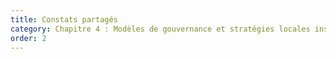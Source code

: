 ```yaml
---
title: Constats partagés
category: Chapitre 4 : Modèles de gouvernance et stratégies locales inspirantes
order: 2
---
```

